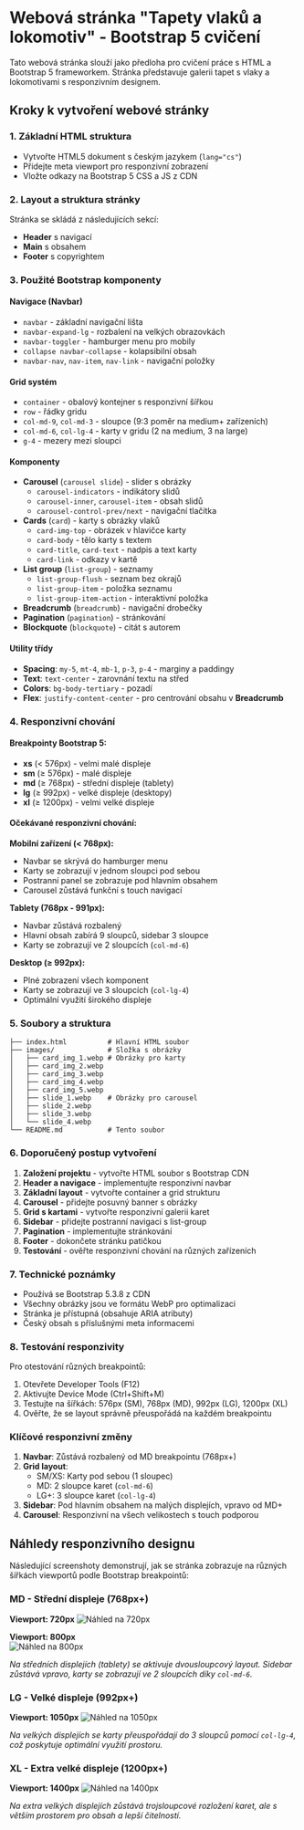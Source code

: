 # Webová stránka "Tapety vlaků a lokomotiv" - Bootstrap 5 cvičení

Tato webová stránka slouží jako předloha pro cvičení práce s HTML a Bootstrap 5 frameworkem. Stránka představuje galerii tapet s vlaky a lokomotivami s responzivním designem.

## Kroky k vytvoření webové stránky

### 1. Základní HTML struktura
- Vytvořte HTML5 dokument s českým jazykem (`lang="cs"`)
- Přidejte meta viewport pro responzivní zobrazení
- Vložte odkazy na Bootstrap 5 CSS a JS z CDN

### 2. Layout a struktura stránky
Stránka se skládá z následujících sekcí:
- **Header** s navigací
- **Main** s obsahem
- **Footer** s copyrightem

### 3. Použité Bootstrap komponenty

#### Navigace (Navbar)
- `navbar` - základní navigační lišta
- `navbar-expand-lg` - rozbalení na velkých obrazovkách
- `navbar-toggler` - hamburger menu pro mobily
- `collapse navbar-collapse` - kolapsibilní obsah
- `navbar-nav`, `nav-item`, `nav-link` - navigační položky

#### Grid systém
- `container` - obalový kontejner s responzivní šířkou
- `row` - řádky gridu
- `col-md-9`, `col-md-3` - sloupce (9:3 poměr na medium+ zařízeních)
- `col-md-6`, `col-lg-4` - karty v gridu (2 na medium, 3 na large)
- `g-4` - mezery mezi sloupci

#### Komponenty
- **Carousel** (`carousel slide`) - slider s obrázky
  - `carousel-indicators` - indikátory slidů
  - `carousel-inner`, `carousel-item` - obsah slidů
  - `carousel-control-prev/next` - navigační tlačítka
- **Cards** (`card`) - karty s obrázky vlaků
  - `card-img-top` - obrázek v hlavičce karty
  - `card-body` - tělo karty s textem
  - `card-title`, `card-text` - nadpis a text karty
  - `card-link` - odkazy v kartě
- **List group** (`list-group`) - seznamy
  - `list-group-flush` - seznam bez okrajů
  - `list-group-item` - položka seznamu
  - `list-group-item-action` - interaktivní položka
- **Breadcrumb** (`breadcrumb`) - navigační drobečky
- **Pagination** (`pagination`) - stránkování
- **Blockquote** (`blockquote`) - citát s autorem

#### Utility třídy
- **Spacing**: `my-5`, `mt-4`, `mb-1`, `p-3`, `p-4` - marginy a paddingy
- **Text**: `text-center` - zarovnání textu na střed
- **Colors**: `bg-body-tertiary` - pozadí
- **Flex**: `justify-content-center` - pro centrování obsahu v **Breadcrumb**

### 4. Responzivní chování

#### Breakpointy Bootstrap 5:
- **xs** (< 576px) - velmi malé displeje
- **sm** (≥ 576px) - malé displeje  
- **md** (≥ 768px) - střední displeje (tablety)
- **lg** (≥ 992px) - velké displeje (desktopy)
- **xl** (≥ 1200px) - velmi velké displeje

#### Očekávané responzivní chování:

**Mobilní zařízení (< 768px):**
- Navbar se skrývá do hamburger menu
- Karty se zobrazují v jednom sloupci pod sebou
- Postranní panel se zobrazuje pod hlavním obsahem
- Carousel zůstává funkční s touch navigací

**Tablety (768px - 991px):**
- Navbar zůstává rozbalený
- Hlavní obsah zabírá 9 sloupců, sidebar 3 sloupce
- Karty se zobrazují ve 2 sloupcích (`col-md-6`)

**Desktop (≥ 992px):**
- Plné zobrazení všech komponent
- Karty se zobrazují ve 3 sloupcích (`col-lg-4`)
- Optimální využití širokého displeje

### 5. Soubory a struktura

```
├── index.html          # Hlavní HTML soubor
├── images/             # Složka s obrázky
│   ├── card_img_1.webp # Obrázky pro karty
│   ├── card_img_2.webp
│   ├── card_img_3.webp
│   ├── card_img_4.webp
│   ├── card_img_5.webp
│   ├── slide_1.webp    # Obrázky pro carousel
│   ├── slide_2.webp
│   ├── slide_3.webp
│   └── slide_4.webp
└── README.md           # Tento soubor
```

### 6. Doporučený postup vytvoření

1. **Založení projektu** - vytvořte HTML soubor s Bootstrap CDN
2. **Header a navigace** - implementujte responzivní navbar
3. **Základní layout** - vytvořte container a grid strukturu
4. **Carousel** - přidejte posuvný banner s obrázky
5. **Grid s kartami** - vytvořte responzivní galerii karet
6. **Sidebar** - přidejte postranní navigaci s list-group
7. **Pagination** - implementujte stránkování
8. **Footer** - dokončete stránku patičkou
9. **Testování** - ověřte responzivní chování na různých zařízeních

### 7. Technické poznámky

- Používá se Bootstrap 5.3.8 z CDN
- Všechny obrázky jsou ve formátu WebP pro optimalizaci
- Stránka je přístupná (obsahuje ARIA atributy)
- Český obsah s příslušnými meta informacemi

### 8. Testování responzivity

Pro otestování různých breakpointů:
1. Otevřete Developer Tools (F12)
2. Aktivujte Device Mode (Ctrl+Shift+M)
3. Testujte na šířkách: 576px (SM), 768px (MD), 992px (LG), 1200px (XL)
4. Ověřte, že se layout správně přeuspořádá na každém breakpointu

### Klíčové responzivní změny

1. **Navbar**: Zůstává rozbalený od MD breakpointu (768px+)
2. **Grid layout**: 
   - SM/XS: Karty pod sebou (1 sloupec)
   - MD: 2 sloupce karet (`col-md-6`) 
   - LG+: 3 sloupce karet (`col-lg-4`)
3. **Sidebar**: Pod hlavním obsahem na malých displejích, vpravo od MD+
4. **Carousel**: Responzivní na všech velikostech s touch podporou


## Náhledy responzivního designu

Následující screenshoty demonstrují, jak se stránka zobrazuje na různých šířkách viewportů podle Bootstrap breakpointů:

### MD - Střední displeje (768px+)
**Viewport: 720px**
![Náhled na 720px](screenshots/screen720.jpeg)

**Viewport: 800px**  
![Náhled na 800px](screenshots/screen800.jpeg)

*Na středních displejích (tablety) se aktivuje dvousloupcový layout. Sidebar zůstává vpravo, karty se zobrazují ve 2 sloupcích díky `col-md-6`.*

### LG - Velké displeje (992px+)
**Viewport: 1050px**
![Náhled na 1050px](screenshots/screen1050.jpeg)

*Na velkých displejích se karty přeuspořádají do 3 sloupců pomocí `col-lg-4`, což poskytuje optimální využití prostoru.*

### XL - Extra velké displeje (1200px+)
**Viewport: 1400px**
![Náhled na 1400px](screenshots/screen1400.jpeg)

*Na extra velkých displejích zůstává trojsloupcové rozložení karet, ale s větším prostorem pro obsah a lepší čitelností.*

